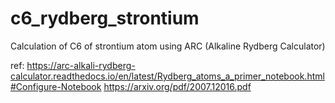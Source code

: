 # c6_rydberg_strontium
Calculation of C6 of strontium atom using  ARC (Alkaline Rydberg Calculator) 

ref:
https://arc-alkali-rydberg-calculator.readthedocs.io/en/latest/Rydberg_atoms_a_primer_notebook.html#Configure-Notebook
https://arxiv.org/pdf/2007.12016.pdf
